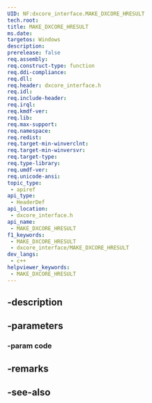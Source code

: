 ```yaml
---
UID: NF:dxcore_interface.MAKE_DXCORE_HRESULT
tech.root: 
title: MAKE_DXCORE_HRESULT
ms.date: 
targetos: Windows
description: 
prerelease: false
req.assembly: 
req.construct-type: function
req.ddi-compliance: 
req.dll: 
req.header: dxcore_interface.h
req.idl: 
req.include-header: 
req.irql: 
req.kmdf-ver: 
req.lib: 
req.max-support: 
req.namespace: 
req.redist: 
req.target-min-winverclnt: 
req.target-min-winversvr: 
req.target-type: 
req.type-library: 
req.umdf-ver: 
req.unicode-ansi: 
topic_type:
 - apiref
api_type:
 - HeaderDef
api_location:
 - dxcore_interface.h
api_name:
 - MAKE_DXCORE_HRESULT
f1_keywords:
 - MAKE_DXCORE_HRESULT
 - dxcore_interface/MAKE_DXCORE_HRESULT
dev_langs:
 - c++
helpviewer_keywords:
 - MAKE_DXCORE_HRESULT
---
```


## -description

## -parameters

### -param code

## -remarks

## -see-also

